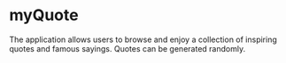 # myQuote
The application allows users to browse and enjoy a collection of inspiring quotes and famous sayings. Quotes can be generated randomly.

